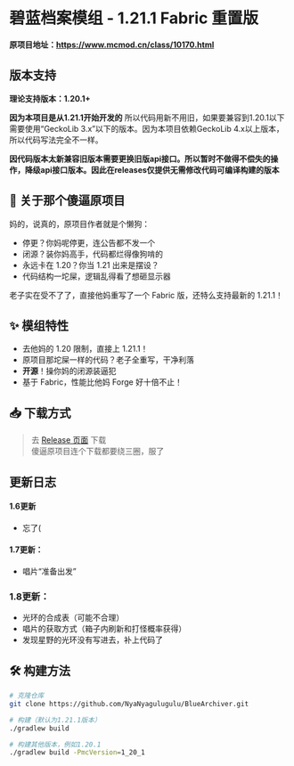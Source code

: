 # 碧蓝档案模组 - 1.21.1 Fabric 重置版

**原项目地址：https://www.mcmod.cn/class/10170.html**

## 版本支持

**理论支持版本：1.20.1+**

**因为本项目是从1.21.1开始开发的**
所以代码用新不用旧，如果要兼容到1.20.1以下需要使用“GeckoLib 3.x”以下的版本。因为本项目依赖GeckoLib 4.x以上版本，所以代码写法完全不一样。

**因代码版本太新兼容旧版本需要更换旧版api接口。所以暂时不做得不偿失的操作，降级api接口版本。因此在releases仅提供无需修改代码可编译构建的版本**

## 🤬 关于那个傻逼原项目

妈的，说真的，原项目作者就是个懒狗：

- 停更？你妈呢停更，连公告都不发一个
- 闭源？装你妈高手，代码都烂得像狗啃的
- 永远卡在 1.20？你当 1.21 出来是摆设？
- 代码结构一坨屎，逻辑乱得看了想砸显示器

老子实在受不了了，直接他妈重写了一个 Fabric 版，还特么支持最新的 1.21.1！

## ✨ 模组特性

- 去他妈的 1.20 限制，直接上 1.21.1！
- 原项目那坨屎一样的代码？老子全重写，干净利落
- **开源**！操你妈的闭源装逼犯
- 基于 Fabric，性能比他妈 Forge 好十倍不止！

## 📥 下载方式

> 去 [Release 页面](https://github.com/NyaNyagulugulu/BlueArchiver/releases) 下载  
> 傻逼原项目连个下载都要绕三圈，服了

## 更新日志
#### 1.6更新

- 忘了(

#### 1.7更新：
- 唱片“准备出发”

### 1.8更新：
- 光环的合成表（可能不合理）
- 唱片的获取方式（箱子内刷新和打怪概率获得）
- 发现星野的光环没有写进去，补上代码了

## 🛠️ 构建方法

```bash
# 克隆仓库
git clone https://github.com/NyaNyagulugulu/BlueArchiver.git

# 构建（默认为1.21.1版本）
./gradlew build

# 构建其他版本，例如1.20.1
./gradlew build -PmcVersion=1_20_1
```


